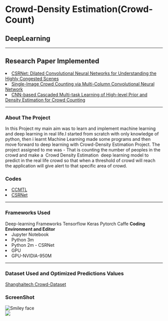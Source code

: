 <h1>Crowd-Density Estimation(Crowd-Count)</h1>
<h2>DeepLearning</h2>
<hr>
<h2>Research Paper Implemented</h2>
<li>
<a href="https://arxiv.org/pdf/1802.10062.pdf">CSRNet: Dilated Convolutional Neural Networks for Understanding the Highly
  Congested Scenes</a><br></li>
  <li><a href="https://www.cv-foundation.org/openaccess/content_cvpr_2016/papers/Zhang_Single-Image_Crowd_Counting_CVPR_2016_paper.pdf">Single-Image Crowd Counting via Multi-Column Convolutional Neural Network</a><br></li>
  <li><a href="https://arxiv.org/pdf/1707.09605.pdf">CNN-based Cascaded Multi-task Learning of High-level Prior and Density
Estimation for Crowd Counting</a><br></li>

<hr>
<h3>About The Project</h3>
<p>In this Project my main aim was to learn and implement machine learning
and deep learning in real life.I started from scratch with only knowledge of
python, then i learnt Machine Learning made some programs and then move
forward to deep learning with Crowd-Density Estimation Project.
The project assigned to me was - That is counting the number of peoples in
the crowd and make a ​ Crowd Density Estimation ​ deep learning model to
predict in the real life crowd so that when a threshold of crowd will reach the
application will give alert to that specific area of crowd.</p>
<h3>Codes</h3>
<li><a href="https://github.com/Tikam02/CrowdEstimation/tree/master/CCMTL">CCMTL</a><br></li>
<li><a href="https://github.com/Tikam02/CrowdEstimation/blob/master/CSRNet/CSRNET_Caffe.ipynb">CSRNet</a><br></li>
<hr>
<h3>Frameworks Used</h3>
Deep-learning Frameworks
Tensorflow
Keras
Pytorch
Caffe
<strong>Coding Environment and Editor</strong>
<li>Jupyter Notebook</li>
<li>Python 3m</li>
<li>Python 2m - CSRNet
<li>GPU</li>
<li>GPU-NVIDIA-950M</li>
<hr>
<h3>Dataset Used and Optimized Predictions Values</h3>
<a href="https://drive.google.com/file/d/16dhJn7k4FWVwByRsQAEpl9lwjuV03jVI/view">Shanghaitech Crowd-Dataset</a><br> 
<h3>ScreenShot</h3>
 <img src="https://github.com/Tikam02/Crowd_Estimation_DeepLearning/blob/master/Report/ss1.jpg" alt="Smiley face" height=auto width=auto> 
<br>
<img src="https://github.com/Tikam02/Crowd_Estimation_DeepLearning/blob/master/Report/ss2.jpg">
